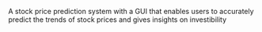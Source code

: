 A stock price prediction system with a GUI that enables users to accurately predict the trends of stock prices and gives insights on investibility
